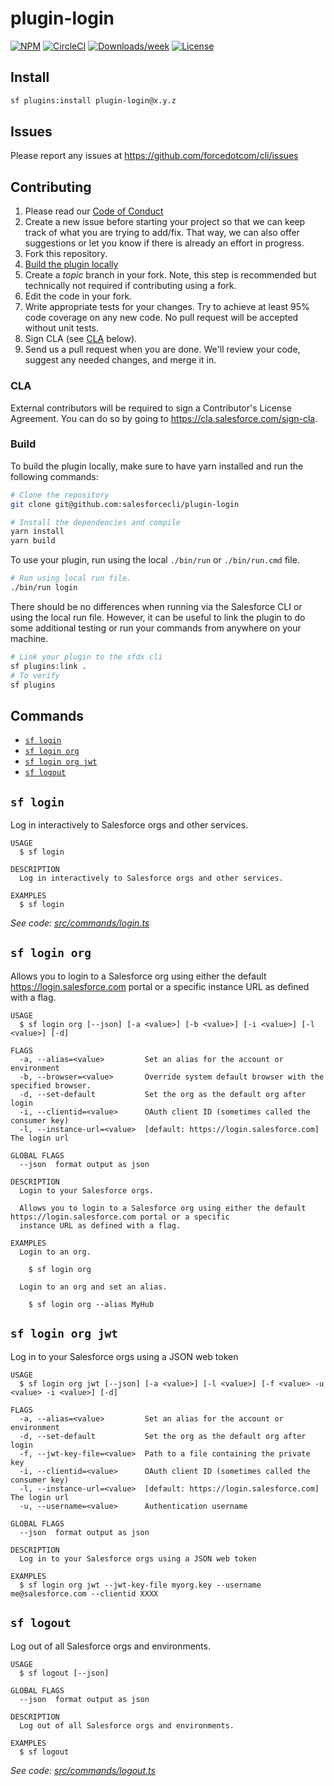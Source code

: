 # plugin-login

[![NPM](https://img.shields.io/npm/v/@salesforce/plugin-login.svg?label=@salesforce/plugin-login)](https://www.npmjs.com/package/@salesforce/plugin-login) [![CircleCI](https://circleci.com/gh/salesforcecli/plugin-login/tree/main.svg?style=shield)](https://circleci.com/gh/salesforcecli/plugin-login/tree/main) [![Downloads/week](https://img.shields.io/npm/dw/@salesforce/plugin-login.svg)](https://npmjs.org/package/@salesforce/plugin-login) [![License](https://img.shields.io/badge/License-BSD%203--Clause-brightgreen.svg)](https://raw.githubusercontent.com/salesforcecli/plugin-login/main/LICENSE.txt)

## Install

```bash
sf plugins:install plugin-login@x.y.z
```

## Issues

Please report any issues at https://github.com/forcedotcom/cli/issues

## Contributing

1. Please read our [Code of Conduct](CODE_OF_CONDUCT.md)
2. Create a new issue before starting your project so that we can keep track of
   what you are trying to add/fix. That way, we can also offer suggestions or
   let you know if there is already an effort in progress.
3. Fork this repository.
4. [Build the plugin locally](#build)
5. Create a _topic_ branch in your fork. Note, this step is recommended but technically not required if contributing using a fork.
6. Edit the code in your fork.
7. Write appropriate tests for your changes. Try to achieve at least 95% code coverage on any new code. No pull request will be accepted without unit tests.
8. Sign CLA (see [CLA](#cla) below).
9. Send us a pull request when you are done. We'll review your code, suggest any needed changes, and merge it in.

### CLA

External contributors will be required to sign a Contributor's License
Agreement. You can do so by going to https://cla.salesforce.com/sign-cla.

### Build

To build the plugin locally, make sure to have yarn installed and run the following commands:

```bash
# Clone the repository
git clone git@github.com:salesforcecli/plugin-login

# Install the dependencies and compile
yarn install
yarn build
```

To use your plugin, run using the local `./bin/run` or `./bin/run.cmd` file.

```bash
# Run using local run file.
./bin/run login
```

There should be no differences when running via the Salesforce CLI or using the local run file. However, it can be useful to link the plugin to do some additional testing or run your commands from anywhere on your machine.

```bash
# Link your plugin to the sfdx cli
sf plugins:link .
# To verify
sf plugins
```

## Commands

<!-- commands -->
* [`sf login`](#sf-login)
* [`sf login org`](#sf-login-org)
* [`sf login org jwt`](#sf-login-org-jwt)
* [`sf logout`](#sf-logout)

## `sf login`

Log in interactively to Salesforce orgs and other services.

```
USAGE
  $ sf login

DESCRIPTION
  Log in interactively to Salesforce orgs and other services.

EXAMPLES
  $ sf login
```

_See code: [src/commands/login.ts](https://github.com/salesforcecli/plugin-login/blob/v0.0.4/src/commands/login.ts)_

## `sf login org`

Allows you to login to a Salesforce org using either the default https://login.salesforce.com portal or a specific instance URL as defined with a flag.

```
USAGE
  $ sf login org [--json] [-a <value>] [-b <value>] [-i <value>] [-l <value>] [-d]

FLAGS
  -a, --alias=<value>         Set an alias for the account or environment
  -b, --browser=<value>       Override system default browser with the specified browser.
  -d, --set-default           Set the org as the default org after login
  -i, --clientid=<value>      OAuth client ID (sometimes called the consumer key)
  -l, --instance-url=<value>  [default: https://login.salesforce.com] The login url

GLOBAL FLAGS
  --json  format output as json

DESCRIPTION
  Login to your Salesforce orgs.

  Allows you to login to a Salesforce org using either the default https://login.salesforce.com portal or a specific
  instance URL as defined with a flag.

EXAMPLES
  Login to an org.

    $ sf login org

  Login to an org and set an alias.

    $ sf login org --alias MyHub
```

## `sf login org jwt`

Log in to your Salesforce orgs using a JSON web token

```
USAGE
  $ sf login org jwt [--json] [-a <value>] [-l <value>] [-f <value> -u <value> -i <value>] [-d]

FLAGS
  -a, --alias=<value>         Set an alias for the account or environment
  -d, --set-default           Set the org as the default org after login
  -f, --jwt-key-file=<value>  Path to a file containing the private key
  -i, --clientid=<value>      OAuth client ID (sometimes called the consumer key)
  -l, --instance-url=<value>  [default: https://login.salesforce.com] The login url
  -u, --username=<value>      Authentication username

GLOBAL FLAGS
  --json  format output as json

DESCRIPTION
  Log in to your Salesforce orgs using a JSON web token

EXAMPLES
  $ sf login org jwt --jwt-key-file myorg.key --username me@salesforce.com --clientid XXXX
```

## `sf logout`

Log out of all Salesforce orgs and environments.

```
USAGE
  $ sf logout [--json]

GLOBAL FLAGS
  --json  format output as json

DESCRIPTION
  Log out of all Salesforce orgs and environments.

EXAMPLES
  $ sf logout
```

_See code: [src/commands/logout.ts](https://github.com/salesforcecli/plugin-login/blob/v0.0.4/src/commands/logout.ts)_
<!-- commandsstop -->
